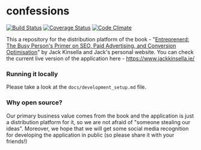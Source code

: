 # confessions

[![Build Status](https://travis-ci.org/jackkinsella/confessions.svg?branch=master)](https://travis-ci.org/jackkinsella/confessions)
[![Coverage Status](https://coveralls.io/repos/github/jackkinsella/confessions/badge.svg?branch=master)](https://coveralls.io/github/jackkinsella/confessions?branch=master)
[![Code Climate](https://codeclimate.com/github/jackkinsella/confessions/badges/gpa.svg)](https://codeclimate.com/github/jackkinsella/confessions)

This a repository for the distribution platform of the book - "[Entreprenerd: The Busy Person's Primer on SEO, Paid Advertising, and Conversion Optimisation](https://www.jackkinsella.ie/books/entreprenerd-seo-paid-advertising-and-conversion-optimisation)" by Jack Kinsella and Jack's personal website. You can check the current live version of the application here - https://www.jackkinsella.ie/

### Running it locally

Please take a look at the ```docs/development_setup.md``` file.

### Why open source?

Our primary business value comes from the book and the application is just a distribution platform for it, so we are not afraid of "someone stealing our ideas". Moreover, we hope that we will get some social media recognition for developing the application in public (so please share it with your friends!)



